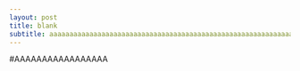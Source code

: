 ```yaml
---
layout: post
title: blank
subtitle: aaaaaaaaaaaaaaaaaaaaaaaaaaaaaaaaaaaaaaaaaaaaaaaaaaaaaaaaaaaaaaaaa
---
```


#AAAAAAAAAAAAAAAAA